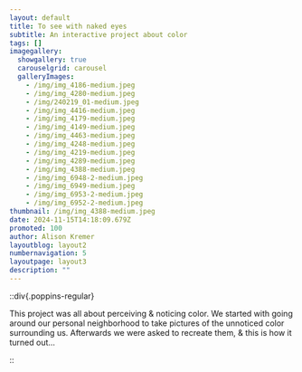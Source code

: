 ```yaml
---
layout: default
title: To see with naked eyes
subtitle: An interactive project about color
tags: []
imagegallery:
  showgallery: true
  carouselgrid: carousel
  galleryImages:
    - /img/img_4186-medium.jpeg
    - /img/img_4280-medium.jpeg
    - /img/240219_01-medium.jpeg
    - /img/img_4416-medium.jpeg
    - /img/img_4179-medium.jpeg
    - /img/img_4149-medium.jpeg
    - /img/img_4463-medium.jpeg
    - /img/img_4248-medium.jpeg
    - /img/img_4219-medium.jpeg
    - /img/img_4289-medium.jpeg
    - /img/img_4388-medium.jpeg
    - /img/img_6948-2-medium.jpeg
    - /img/img_6949-medium.jpeg
    - /img/img_6953-2-medium.jpeg
    - /img/img_6952-2-medium.jpeg
thumbnail: /img/img_4388-medium.jpeg
date: 2024-11-15T14:18:09.679Z
promoted: 100
author: Alison Kremer
layoutblog: layout2
numbernavigation: 5
layoutpage: layout3
description: ""
---
```

::div{.poppins-regular}

This project was all about perceiving & noticing color. We started with going around our personal neighborhood to take pictures of the unnoticed color surrounding us. Afterwards we were asked to recreate them, & this is how it turned out...

::